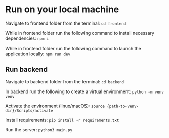 # Run on your local machine

Navigate to frontend folder from the terminal:
`cd frontend`

While in frontend folder run the following command to install necessary dependencies: `npm i`

While in frontend folder run the following command to launch the application locally: `npm run dev`

## Run backend
Navigate to backend folder from the terminal: `cd backend`

In backend run the following to create a virtual environment: `python -m venv venv`

Activate the environment (linux/macOS): `source {path-to-venv-dir}/Scripts/activate`

Install requirements: `pip install -r requirements.txt`

Run the server: `python3 main.py`